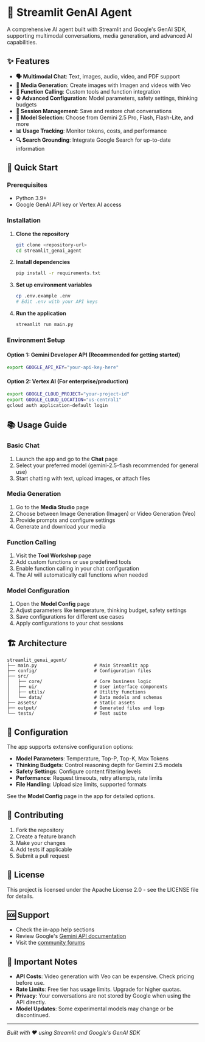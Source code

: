 # 🤖 Streamlit GenAI Agent

A comprehensive AI agent built with Streamlit and Google's GenAI SDK, supporting multimodal conversations, media generation, and advanced AI capabilities.

## ✨ Features

- **🗣️ Multimodal Chat**: Text, images, audio, video, and PDF support
- **🎨 Media Generation**: Create images with Imagen and videos with Veo
- **🔧 Function Calling**: Custom tools and function integration
- **⚙️ Advanced Configuration**: Model parameters, safety settings, thinking budgets
- **📝 Session Management**: Save and restore chat conversations
- **🎯 Model Selection**: Choose from Gemini 2.5 Pro, Flash, Flash-Lite, and more
- **📊 Usage Tracking**: Monitor tokens, costs, and performance
- **🔍 Search Grounding**: Integrate Google Search for up-to-date information

## 🚀 Quick Start

### Prerequisites

- Python 3.9+
- Google GenAI API key or Vertex AI access

### Installation

1. **Clone the repository**

   ```bash
   git clone <repository-url>
   cd streamlit_genai_agent
   ```

2. **Install dependencies**

   ```bash
   pip install -r requirements.txt
   ```

3. **Set up environment variables**

   ```bash
   cp .env.example .env
   # Edit .env with your API keys
   ```

4. **Run the application**

   ```bash
   streamlit run main.py
   ```

### Environment Setup

#### Option 1: Gemini Developer API (Recommended for getting started)

```bash
export GOOGLE_API_KEY="your-api-key-here"
```

#### Option 2: Vertex AI (For enterprise/production)

```bash
export GOOGLE_CLOUD_PROJECT="your-project-id"
export GOOGLE_CLOUD_LOCATION="us-central1"
gcloud auth application-default login
```

## 📚 Usage Guide

### Basic Chat
1. Launch the app and go to the **Chat** page
2. Select your preferred model (gemini-2.5-flash recommended for general use)
3. Start chatting with text, upload images, or attach files

### Media Generation
1. Go to the **Media Studio** page
2. Choose between Image Generation (Imagen) or Video Generation (Veo)
3. Provide prompts and configure settings
4. Generate and download your media

### Function Calling
1. Visit the **Tool Workshop** page
2. Add custom functions or use predefined tools
3. Enable function calling in your chat configuration
4. The AI will automatically call functions when needed

### Model Configuration
1. Open the **Model Config** page
2. Adjust parameters like temperature, thinking budget, safety settings
3. Save configurations for different use cases
4. Apply configurations to your chat sessions

## 🏗️ Architecture

```
streamlit_genai_agent/
├── main.py                     # Main Streamlit app
├── config/                     # Configuration files
├── src/
│   ├── core/                   # Core business logic
│   ├── ui/                     # User interface components
│   ├── utils/                  # Utility functions
│   └── data/                   # Data models and schemas
├── assets/                     # Static assets
├── output/                     # Generated files and logs
└── tests/                      # Test suite
```

## 🔧 Configuration

The app supports extensive configuration options:

- **Model Parameters**: Temperature, Top-P, Top-K, Max Tokens
- **Thinking Budgets**: Control reasoning depth for Gemini 2.5 models
- **Safety Settings**: Configure content filtering levels
- **Performance**: Request timeouts, retry attempts, rate limits
- **File Handling**: Upload size limits, supported formats

See the **Model Config** page in the app for detailed options.

## 🤝 Contributing

1. Fork the repository
2. Create a feature branch
3. Make your changes
4. Add tests if applicable
5. Submit a pull request

## 📄 License

This project is licensed under the Apache License 2.0 - see the LICENSE file for details.

## 🆘 Support

- Check the in-app help sections
- Review Google's [Gemini API documentation](https://ai.google.dev/gemini-api/docs)
- Visit the [community forums](https://discuss.ai.google.dev/)

## 🚨 Important Notes

- **API Costs**: Video generation with Veo can be expensive. Check pricing before use.
- **Rate Limits**: Free tier has usage limits. Upgrade for higher quotas.
- **Privacy**: Your conversations are not stored by Google when using the API directly.
- **Model Updates**: Some experimental models may change or be discontinued.

---

*Built with ❤️ using Streamlit and Google's GenAI SDK*
